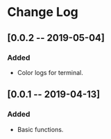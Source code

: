 # Change Log

## [0.0.2 -- 2019-05-04]

### Added

- Color logs for terminal.

## [0.0.1 -- 2019-04-13]

### Added

- Basic functions.
